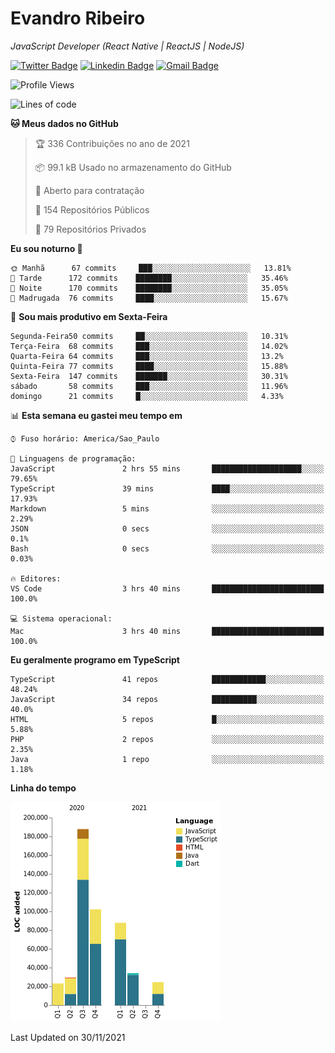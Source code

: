 # Evandro **Ribeiro**

*JavaScript Developer (React Native | ReactJS | NodeJS)*

[![Twitter Badge](https://img.shields.io/badge/-@ribeiroevandro-201B2D?style=flat-square&labelColor=201B2D&logo=twitter&logoColor=white&link=https://twitter.com/ribeiroevandro)](https://twitter.com/ribeiroevandro) 
[![Linkedin Badge](https://img.shields.io/badge/-Evandro%20Ribeiro-201B2D?style=flat-square&logo=Linkedin&logoColor=white&link=https://www.linkedin.com/in/ribeiroevandro)](https://www.linkedin.com/in/ribeiroevandro) 
[![Gmail Badge](https://img.shields.io/badge/-oi@ribeiroevandro.com.br-201B2D?style=flat-square&logo=Gmail&logoColor=white&link=mailto:oi@ribeiroevandro.com.br)](mailto:oi@ribeiroevandro.com.br)


<!--START_SECTION:waka-->
![Profile Views](http://img.shields.io/badge/Visualizac%C3%B5es%20do%20perfil-2-blue)

![Lines of code](https://img.shields.io/badge/Desde%20o%20Hello%20World%20eu%20escrevi-488851%20linhas%20de%20c%C3%B3digo-blue)

**🐱 Meus dados no GitHub** 

> 🏆 336 Contribuições no ano de 2021
 > 
> 📦 99.1 kB Usado no armazenamento do GitHub 
 > 
> 💼 Aberto para contratação
 > 
> 📜 154 Repositórios Públicos 
 > 
> 🔑 79 Repositórios Privados  
 > 
**Eu sou noturno 🦉** 

```text
🌞 Manhã      67 commits     ███░░░░░░░░░░░░░░░░░░░░░░   13.81% 
🌆 Tarde      172 commits    ████████░░░░░░░░░░░░░░░░░   35.46% 
🌃 Noite      170 commits    ████████░░░░░░░░░░░░░░░░░   35.05% 
🌙 Madrugada  76 commits     ████░░░░░░░░░░░░░░░░░░░░░   15.67%

```
📅 **Sou mais produtivo em Sexta-Feira** 

```text
Segunda-Feira50 commits     ██░░░░░░░░░░░░░░░░░░░░░░░   10.31% 
Terça-Feira  68 commits     ███░░░░░░░░░░░░░░░░░░░░░░   14.02% 
Quarta-Feira 64 commits     ███░░░░░░░░░░░░░░░░░░░░░░   13.2% 
Quinta-Feira 77 commits     ████░░░░░░░░░░░░░░░░░░░░░   15.88% 
Sexta-Feira  147 commits    ███████░░░░░░░░░░░░░░░░░░   30.31% 
sábado       58 commits     ███░░░░░░░░░░░░░░░░░░░░░░   11.96% 
domingo      21 commits     █░░░░░░░░░░░░░░░░░░░░░░░░   4.33%

```


📊 **Esta semana eu gastei meu tempo em** 

```text
⌚︎ Fuso horário: America/Sao_Paulo

💬 Linguagens de programação: 
JavaScript               2 hrs 55 mins       ████████████████████░░░░░   79.65% 
TypeScript               39 mins             ████░░░░░░░░░░░░░░░░░░░░░   17.93% 
Markdown                 5 mins              ░░░░░░░░░░░░░░░░░░░░░░░░░   2.29% 
JSON                     0 secs              ░░░░░░░░░░░░░░░░░░░░░░░░░   0.1% 
Bash                     0 secs              ░░░░░░░░░░░░░░░░░░░░░░░░░   0.03%

🔥 Editores: 
VS Code                  3 hrs 40 mins       █████████████████████████   100.0%

💻 Sistema operacional: 
Mac                      3 hrs 40 mins       █████████████████████████   100.0%

```

**Eu geralmente programo em TypeScript** 

```text
TypeScript               41 repos            ████████████░░░░░░░░░░░░░   48.24% 
JavaScript               34 repos            ██████████░░░░░░░░░░░░░░░   40.0% 
HTML                     5 repos             █░░░░░░░░░░░░░░░░░░░░░░░░   5.88% 
PHP                      2 repos             ░░░░░░░░░░░░░░░░░░░░░░░░░   2.35% 
Java                     1 repo              ░░░░░░░░░░░░░░░░░░░░░░░░░   1.18%

```


**Linha do tempo**

![Chart not found](https://raw.githubusercontent.com/ribeiroevandro/ribeiroevandro/master/charts/bar_graph.png) 


 Last Updated on 30/11/2021
<!--END_SECTION:waka-->
